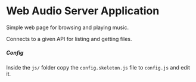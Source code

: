 # Web Audio Server Application

Simple web page for browsing and playing music.

Connects to a given API for listing and getting files.

##### Config

Inside the `js/` folder copy the `config.skeleton.js` file to `config.js` and edit it.
